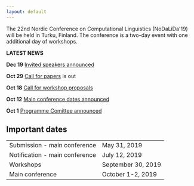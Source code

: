 ```yaml
---
layout: default
---
```


The 22nd Nordic Conference on Computational Linguistics (NoDaLiDa'19) will be held in Turku, Finland. The conference is a two-day event with one additional day of workshops.

<!-- Box -->
<div class="box">
  <p><b>LATEST NEWS</b></p>
  <p><b>Dec 19</b>  <a href="invited_speakers.html"> Invited speakers announced </a></p>
  <p><b>Oct 29</b> <a href="cfp.html"> Call for papers</a> is out</p>
  <p><b>Oct 18</b> <a href="cfw.html"> Call for workshop proposals </a></p>
  <p><b>Oct 12</b> <a href="index.html#dates"> Main conference dates announced </a></p>
  <p><b>Oct 1</b> <a href="people.html"> Programme Comittee announced </a></p>
</div>

## Important dates <a id="dates"></a>

<div class="table-wrapper">
  <table>
    <tbody>
      <tr><td>Submission - main conference</td> <td> May 31, 2019 </td></tr>
      <tr><td>Notification - main conference</td> <td> July 12, 2019 </td></tr>
      <tr><td>Workshops</td> <td> September 30, 2019 </td></tr>
      <tr><td>Main conference</td> <td> October 1-2, 2019 </td></tr>
    </tbody>
  </table>
</div>

